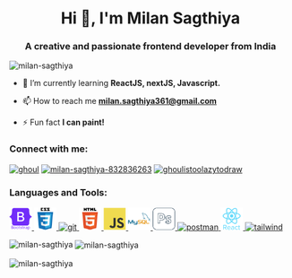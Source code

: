 <h1 align="center">Hi 👋, I'm Milan Sagthiya</h1>
<h3 align="center">A creative and passionate frontend developer from India</h3>

<p align="left"> <img src="https://komarev.com/ghpvc/?username=milan-sagthiya&label=Profile%20views&color=0e75b6&style=flat" alt="milan-sagthiya" /> </p>

- 🌱 I’m currently learning **ReactJS, nextJS, Javascript.**

- 📫 How to reach me **milan.sagthiya361@gmail.com**

- ⚡ Fun fact **I can paint!**

<h3 align="left">Connect with me:</h3>
<p align="left">
<a href="https://dev.to/ghoul" target="blank"><img align="center" src="https://raw.githubusercontent.com/rahuldkjain/github-profile-readme-generator/master/src/images/icons/Social/devto.svg" alt="ghoul" height="30" width="40" /></a>
<a href="https://linkedin.com/in/milan-sagthiya-832836263" target="blank"><img align="center" src="https://raw.githubusercontent.com/rahuldkjain/github-profile-readme-generator/master/src/images/icons/Social/linked-in-alt.svg" alt="milan-sagthiya-832836263" height="30" width="40" /></a>
<a href="https://instagram.com/ghoulistoolazytodraw" target="blank"><img align="center" src="https://raw.githubusercontent.com/rahuldkjain/github-profile-readme-generator/master/src/images/icons/Social/instagram.svg" alt="ghoulistoolazytodraw" height="30" width="40" /></a>
</p>

<h3 align="left">Languages and Tools:</h3>
<p align="left"> <a href="https://getbootstrap.com" target="_blank" rel="noreferrer"> <img src="https://raw.githubusercontent.com/devicons/devicon/master/icons/bootstrap/bootstrap-plain-wordmark.svg" alt="bootstrap" width="40" height="40"/> </a> <a href="https://www.w3schools.com/css/" target="_blank" rel="noreferrer"> <img src="https://raw.githubusercontent.com/devicons/devicon/master/icons/css3/css3-original-wordmark.svg" alt="css3" width="40" height="40"/> </a> <a href="https://git-scm.com/" target="_blank" rel="noreferrer"> <img src="https://www.vectorlogo.zone/logos/git-scm/git-scm-icon.svg" alt="git" width="40" height="40"/> </a> <a href="https://www.w3.org/html/" target="_blank" rel="noreferrer"> <img src="https://raw.githubusercontent.com/devicons/devicon/master/icons/html5/html5-original-wordmark.svg" alt="html5" width="40" height="40"/> </a> <a href="https://developer.mozilla.org/en-US/docs/Web/JavaScript" target="_blank" rel="noreferrer"> <img src="https://raw.githubusercontent.com/devicons/devicon/master/icons/javascript/javascript-original.svg" alt="javascript" width="40" height="40"/> </a> <a href="https://www.mysql.com/" target="_blank" rel="noreferrer"> <img src="https://raw.githubusercontent.com/devicons/devicon/master/icons/mysql/mysql-original-wordmark.svg" alt="mysql" width="40" height="40"/> </a> <a href="https://www.photoshop.com/en" target="_blank" rel="noreferrer"> <img src="https://raw.githubusercontent.com/devicons/devicon/master/icons/photoshop/photoshop-line.svg" alt="photoshop" width="40" height="40"/> </a> <a href="https://postman.com" target="_blank" rel="noreferrer"> <img src="https://www.vectorlogo.zone/logos/getpostman/getpostman-icon.svg" alt="postman" width="40" height="40"/> </a> <a href="https://reactjs.org/" target="_blank" rel="noreferrer"> <img src="https://raw.githubusercontent.com/devicons/devicon/master/icons/react/react-original-wordmark.svg" alt="react" width="40" height="40"/> </a> <a href="https://tailwindcss.com/" target="_blank" rel="noreferrer"> <img src="https://www.vectorlogo.zone/logos/tailwindcss/tailwindcss-icon.svg" alt="tailwind" width="40" height="40"/> </a> </p>

<p><img align="left" src="https://github-readme-stats.vercel.app/api/top-langs?username=milan-sagthiya&show_icons=true&locale=en&layout=compact" alt="milan-sagthiya" /></p>

<p>&nbsp;<img align="center" src="https://github-readme-stats.vercel.app/api?username=milan-sagthiya&show_icons=true&locale=en" alt="milan-sagthiya" /></p>

<p><img align="center" src="https://github-readme-streak-stats.herokuapp.com/?user=milan-sagthiya&" alt="milan-sagthiya" /></p>

